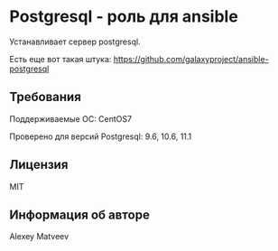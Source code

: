 Postgresql - роль для ansible
=========

Устанавливает сервер postgresql.

Есть еще вот такая штука: https://github.com/galaxyproject/ansible-postgresql

Требования
----------

Поддерживаемые ОС: CentOS7

Проверено для версий Postgresql: 9.6, 10.6, 11.1

Лицензия
-------

MIT

Информация об авторе
------------------

Alexey Matveev
